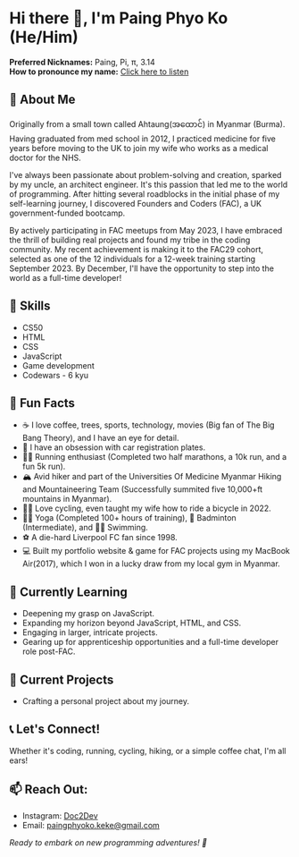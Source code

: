 # Hi there 👋, I'm Paing Phyo Ko (He/Him)

**Preferred Nicknames:** Paing, Pi, π, 3.14  
**How to pronounce my name:** [Click here to listen](https://namedrop.io/paingphyoko)  


## 🚀 About Me 

Originally from a small town called Ahtaung(အထောင်) in Myanmar (Burma). Having graduated from med school in 2012, I practiced medicine for five years before moving to the UK to join my wife who works as a medical doctor for the NHS.

I've always been passionate about problem-solving and creation, sparked by my uncle, an architect engineer. It's this passion that led me to the world of programming. After hitting several roadblocks in the initial phase of my self-learning journey, I discovered Founders and Coders (FAC), a UK government-funded bootcamp.

By actively participating in FAC meetups from May 2023, I have embraced the thrill of building real projects and found my tribe in the coding community. My recent achievement is making it to the FAC29 cohort, selected as one of the 12 individuals for a 12-week training starting September 2023. By December, I'll have the opportunity to step into the world as a full-time developer!


## 💼 Skills

- CS50
- HTML
- CSS
- JavaScript
- Game development
- Codewars - 6 kyu

## 🎉 Fun Facts 

- ☕ I love coffee, trees, sports, technology, movies (Big fan of The Big Bang Theory), and I have an eye for detail.
- 🚗 I have an obsession with car registration plates.
- 🏃‍♂️ Running enthusiast (Completed two half marathons, a 10k run, and a fun 5k run).
- 🏔️ Avid hiker and part of the Universities Of Medicine Myanmar Hiking and Mountaineering Team (Successfully summited five 10,000+ft mountains in Myanmar).
- 🚴‍♂️ Love cycling, even taught my wife how to ride a bicycle in 2022.
- 🧘‍♂️ Yoga (Completed 100+ hours of training), 🏸 Badminton (Intermediate), and 🏊‍♀️ Swimming.
- ⚽️ A die-hard Liverpool FC fan since 1998.
- 💻 Built my portfolio website & game for FAC projects using my MacBook Air(2017), which I won in a lucky draw from my local gym in Myanmar.

## 🎯 Currently Learning

- Deepening my grasp on JavaScript.
- Expanding my horizon beyond JavaScript, HTML, and CSS.
- Engaging in larger, intricate projects.
- Gearing up for apprenticeship opportunities and a full-time developer role post-FAC.


## 🔭 Current Projects 
- Crafting a personal project about my journey.


## 📞 Let's Connect!

Whether it's coding, running, cycling, hiking, or a simple coffee chat, I'm all ears!


## 📫 Reach Out:
- Instagram: [Doc2Dev](https://www.instagram.com/doc2dev/)
- Email: paingphyoko.keke@gmail.com

_Ready to embark on new programming adventures! 🚀_

